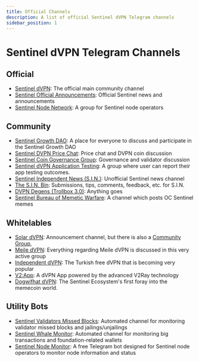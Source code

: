 ```yaml
---
title: Official Channels
description: A list of official Sentinel dVPN Telegram channels 
sidebar_position: 1
---
```


# Sentinel dVPN Telegram Channels

## Official

- [Sentinel dVPN](https://t.me/sentineldvpn): The official main community channel
- [Sentinel Official Announcements](https://t.me/Sentinel_Announcements): Official Sentinel news and announcements
- [Sentinel Node Network](https://t.me/SentinelNodeNetwork): A group for Sentinel node operators

## Community

- [Sentinel Growth DAO](https://t.me/SentinelGrowthDAO): A place for everyone to discuss and participate in the Sentinel Growth DAO
- [Sentinel DVPN Price Chat](https://t.me/dvpnpricediscussion): Price chat and DVPN coin discussion
- [Sentinel Coin Governance Group](https://t.me/SentinelGov): Governance and validator discussion
- [Sentinel dVPN Application Testing](https://t.me/VPNproducttesting): A group where user can report their app testing outcomes.
- [Sentinel Independent News (S.I.N.)](https://t.me/sentinel_independent): Unofficial Sentinel news channel
- [The S.I.N. Bin](https://t.me/the_sinbin): Submissions, tips, comments, feedback, etc. for S.I.N.
- [DVPN Degens (Trollbox 3.0)](https://t.me/+EEXWvqA4hho2ZDMx): Anything goes
- [Sentinel Bureau of Memetic Warfare](https://t.me/Sentinelmemewar): A channel which posts OC Sentinel memes

## Whitelables

- [Solar dVPN](https://t.me/solarlabs):  Announcement channel, but there is also a [Community Group](https://t.me/solarlabs_chat),
- [Meile dVPN](https://t.me/MathNodes): Everything regarding Meile dVPN is discussed in this very active group
- [Independent dVPN](https://t.me/independentdvpn): The Turkish free dVPN that is becoming very popular
- [V2:App](https://t.me/v2app): A dVPN App powered by the advanced V2Ray technology
- [Dogwifhat dVPN](https://t.me/dogwifhatdvpn): The Sentinel Ecosystem's first foray into the memecoin world.


## Utility Bots

- [Sentinel Validators Missed Blocks](https://t.me/sentinel_missed): Automated channel for monitoring validator missed blocks and jailings/unjailings
- [Sentinel Whale Monitor](https://t.me/sentinel_whale_monitor): Automated channel for monitoring big transactions and foundation-related wallets
- [Sentinel Node Monitor](https://t.me/dvpn_node_bot): A free Telegram bot designed for Sentinel node operators to monitor node information and status